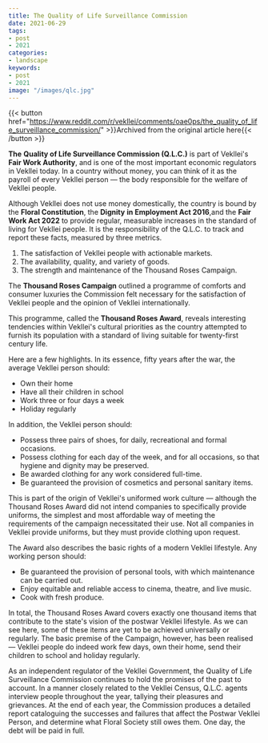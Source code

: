 ```yaml
---
title: The Quality of Life Surveillance Commission
date: 2021-06-29
tags:
- post
- 2021
categories:
- landscape
keywords:
- post
- 2021
image: "/images/qlc.jpg"
---
```


{{< button href="https://www.reddit.com/r/vekllei/comments/oae0ps/the_quality_of_life_surveillance_commission/" >}}Archived from the original article here{{< /button >}}

**The** **Quality of Life Surveillance Commission (Q.L.C.)** is part of Vekllei's **Fair Work Authority**, and is one of the most important economic regulators in Vekllei today. In a country without money, you can think of it as the payroll of every Vekllei person — the body responsible for the welfare of Vekllei people.

Although Vekllei does not use money domestically, the country is bound by the **Floral Constitution**, the **Dignity** **in Employment Act 2016**,and the **Fair Work Act 2022** to provide regular, measurable increases in the standard of living for Vekllei people. It is the responsibility of the Q.L.C. to track and report these facts, measured by three metrics.

1. The satisfaction of Vekllei people with actionable markets.
2. The availability, quality, and variety of goods.
3. The strength and maintenance of the Thousand Roses Campaign.

The **Thousand Roses Campaign** outlined a programme of comforts and consumer luxuries the Commission felt necessary for the satisfaction of Vekllei people and the opinion of Vekllei internationally.

This programme, called the **Thousand Roses Award**, reveals interesting tendencies within Vekllei's cultural priorities as the country attempted to furnish its population with a standard of living suitable for twenty-first century life.

Here are a few highlights. In its essence, fifty years after the war, the average Vekllei person should:

* Own their home
* Have all their children in school
* Work three or four days a week
* Holiday regularly

In addition, the Vekllei person should:

* Possess three pairs of shoes, for daily, recreational and formal occasions.
* Possess clothing for each day of the week, and for all occasions, so that hygiene and dignity may be preserved.
* Be awarded clothing for any work considered full-time.
* Be guaranteed the provision of cosmetics and personal sanitary items.

This is part of the origin of Vekllei's uniformed work culture — although the Thousand Roses Award did not intend companies to specifically provide uniforms, the simplest and most affordable way of meeting the requirements of the campaign necessitated their use. Not all companies in Vekllei provide uniforms, but they must provide clothing upon request.

The Award also describes the basic rights of a modern Vekllei lifestyle. Any working person should:

* Be guaranteed the provision of personal tools, with which maintenance can be carried out.
* Enjoy equitable and reliable access to cinema, theatre, and live music.
* Cook with fresh produce.

In total, the Thousand Roses Award covers exactly one thousand items that contribute to the state's vision of the postwar Vekllei lifestyle. As we can see here, some of these items are yet to be achieved universally or regularly. The basic premise of the Campaign, however, has been realised — Vekllei people do indeed work few days, own their home, send their children to school and holiday regularly.

As an independent regulator of the Vekllei Government, the Quality of Life Surveillance Commission continues to hold the promises of the past to account. In a manner closely related to the Vekllei Census, Q.L.C. agents interview people throughout the year, tallying their pleasures and grievances. At the end of each year, the Commission produces a detailed report cataloguing the successes and failures that affect the Postwar Vekllei Person, and determine what Floral Society still owes them. One day, the debt will be paid in full.
